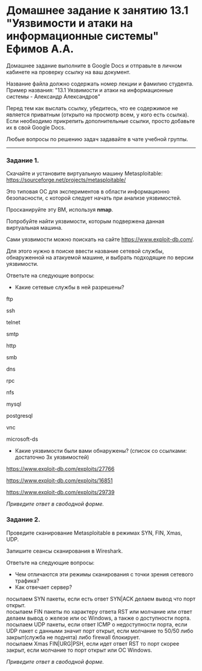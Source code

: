 # Домашнее задание к занятию 13.1 "Уязвимости и атаки на информационные системы" Ефимов А.А.

Домашнее задание выполните в Google Docs и отправьте в личном кабинете на проверку ссылку на ваш документ.

Название файла должно содержать номер лекции и фамилию студента. Пример названия: "13.1 Уязвимости и атаки на информационные системы - Александр Александров"

Перед тем как выслать ссылку, убедитесь, что ее содержимое не является приватным (открыто на просмотр всем, у кого есть ссылка). Если необходимо прикрепить дополнительные ссылки, просто добавьте их в свой Google Docs.

Любые вопросы по решению задач задавайте в чате учебной группы.

------

### Задание 1.

Скачайте и установите виртуальную машину Metasploitable: https://sourceforge.net/projects/metasploitable/

Это типовая ОС для экспериментов в области информационно безопасности, с которой следует начать при анализе уязвимостей.

Просканируйте эту ВМ, используя **nmap**.

Попробуйте найти уязвимости, которым подвержена данная виртуальная машина.

Сами уязвимости можно поискать на сайте https://www.exploit-db.com/.

Для этого нужно в поиске ввести название сетевой службы, обнаруженной на атакуемой машине, и выбрать подходящие по версии уязвимости.

Ответьте на следующие вопросы:

- Какие сетевые службы в ней разрешены? 

ftp

ssh

telnet

smtp

http

smb

dns

rpc

nfs

mysql

postgresql

vnc

microsoft-ds

- Какие уязвимости были вами обнаружены? (список со ссылками: достаточно 3х уязвимостей)

https://www.exploit-db.com/exploits/27766 

https://www.exploit-db.com/exploits/16851 

https://www.exploit-db.com/exploits/29739 
 
  
*Приведите ответ в свободной форме.*  

### Задание 2.

Проведите сканирование Metasploitable в режимах SYN, FIN, Xmas, UDP.

Запишите сеансы сканирования в Wireshark.

Ответьте на следующие вопросы:

- Чем отличаются эти режимы сканирования с точки зрения сетевого трафика? 
- Как отвечает сервер?

посылаем SYN пакеты, если есть ответ SYN|ACK делаем вывод что порт открыт.  
посылаем FIN пакеты по характеру ответа RST или молчание или ответ делаем вывод о железе или ос Windows, а также о доступности порта.   
посылаем UDP пакеты, если ответ ICMP о недоступности порта, если UDP пакет с данными значит порт открыт, если молчание то 50/50 либо закрыт(служба не поднята) либо firewall блокирует.    
посылаем Xmas FIN|URG|PSH, если идет ответ RST то порт скорее закрыт, если молчание то порт открыт или ОС Windows.    


*Приведите ответ в свободной форме.*
